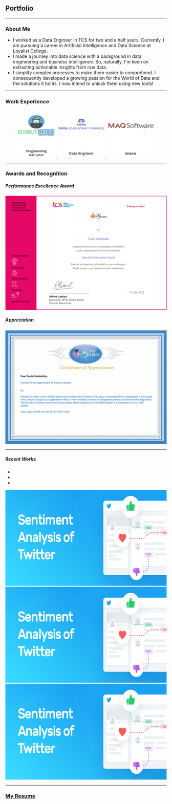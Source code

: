 <!-- Bootstrap CSS -->
<link rel="stylesheet" href="https://maxcdn.bootstrapcdn.com/bootstrap/4.5.2/css/bootstrap.min.css">
<style>
    .hoverEffect img {
        transition: transform 0.3s; 
    }
    .hoverEffect img:hover {
        transform: scale(1.1); 
        cursor: pointer;
    }
</style>

## Portfolio
---

### About Me

- I worked as a Data Engineer in TCS for two and a half years. Currently, I am pursuing a career in Artificial Intelligence and Data Science at Loyalist College.
- I made a journey into data science with a background in data engineering and business intelligence. So, naturally, I'm keen on extracting actionable insights from raw data.
- I simplify complex processes to make them easier to comprehend. I consequently developed a growing passion for the World of Data and the solutions it holds. I now intend to unlock them using new tools!

---

### Work Experience
<div align="Center" style="margin: 10px; class="hoverEffect""> 
<a href="https://github.com/snehalathatuniki/Twitter_Sentimental_Analysis">
  <img src="images/UC.png?raw=true" alt="Ultimate Coders" width="124">
</a>  
  <a href="https://github.com/snehalathatuniki/Twitter_Sentimental_Analysis">
  <img src="images/tcs.png?raw=true" alt="TCS" width="150">
</a>  
  <a href="https://github.com/snehalathatuniki/Twitter_Sentimental_Analysis">
  <img src="images/maq.png?raw=true" alt="MAQ Software" width="154">
</a>
</div>

---
### Awards and Recognition

##### Performance Excellence Award
<img src="images/Special_Achievement_Award.jpg?raw=true"/>

##### Appreciation
<img src="images/Puneet_Appreciation.jpg?raw=true"/>

---
##### Recent Works


<div id="demo" class="carousel slide" data-ride="carousel">
  <!-- Indicators -->
  <ul class="carousel-indicators">
    <li data-target="#demo" data-slide-to="0" class="active"></li>
    <li data-target="#demo" data-slide-to="1"></li>
    <li data-target="#demo" data-slide-to="2"></li>
  </ul>
  <!-- Slideshow -->
  <div class="carousel-inner">
    <div class="carousel-item active">
      <img src="/images/Sentiment-analysis-of-Twitter-Social.png?raw=true" alt="Image 1" width="1000" height="300">
      <div class="carousel-caption">
      </div>   
    </div>
    <div class="carousel-item">
       <img src="/images/Sentiment-analysis-of-Twitter-Social.png?raw=true" alt="Image 1" width="1000" height="300">
      <div class="carousel-caption">
      </div>   
    </div>
    <div class="carousel-item">
       <img src="/images/Sentiment-analysis-of-Twitter-Social.png?raw=true" alt="Image 1" width="1000" height="300">
      <div class="carousel-caption">
      </div>   
    </div>
  </div>
    <!-- Left and right controls -->
  <a class="carousel-control-prev" href="#demo" data-slide="prev">
    <span class="carousel-control-prev-icon"></span>
  </a>
  <a class="carousel-control-next" href="#demo" data-slide="next">
    <span class="carousel-control-next-icon"></span>
  </a>
</div>

<!-- jQuery library -->
<script src="https://ajax.googleapis.com/ajax/libs/jquery/3.5.1/jquery.min.js"></script>

<!-- Bootstrap JavaScript -->
<script src="https://maxcdn.bootstrapcdn.com/bootstrap/4.5.2/js/bootstrap.min.js"></script>

---

### [My Resume](/pdf/SnehalathaTuniki_Resume.pdf)





